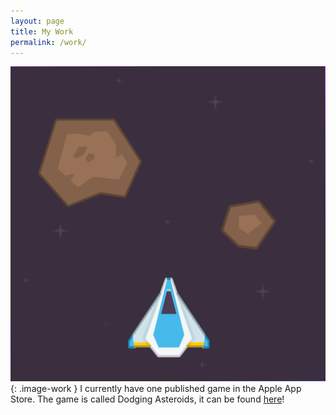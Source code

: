 ```yaml
---
layout: page
title: My Work
permalink: /work/
---
```


![Dodging Asteroids](/assets/asteroids.png){: .image-work } I currently have one published game in the Apple App Store. The game is called Dodging Asteroids, it can be found [here](https://itunes.apple.com/us/app/dodging-asteriods/id969815744?mt=8)!